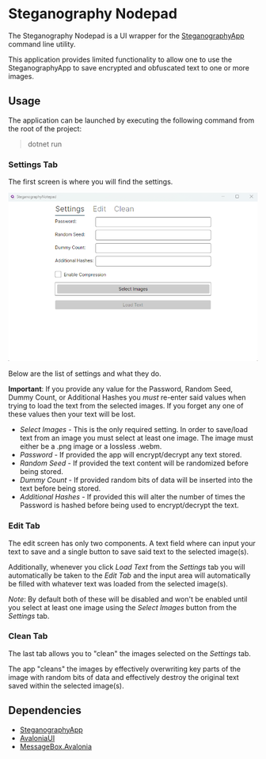 # Steganography Nodepad
The Steganography Nodepad is a UI wrapper for the [SteganographyApp](https://github.com/AndrewEC/SteganographyApp) command line utility.

This application provides limited functionality to allow one to use the SteganographyApp to save encrypted and obfuscated text to one
or more images.

## Usage

The application can be launched by executing the following command from the root of the project:
> dotnet run

### Settings Tab
The first screen is where you will find the settings.

![Steganography Nodepad - Settings](images/settings.png)

Below are the list of settings and what they do.

**Important**: If you provide any value for the Password, Random Seed, Dummy Count, or Additional Hashes you *must* re-enter said values when trying to load the text from the selected images. If you forget any one of these values then your text will be lost.

* *Select Images* - This is the only required setting. In order to save/load text from an image you must select at least one image. The image must either be a .png image or a lossless .webm.
* *Password* - If provided the app will encrypt/decrypt any text stored.
* *Random Seed* - If provided the text content will be randomized before being stored.
* *Dummy Count* - If provided random bits of data will be inserted into the text before being stored.
* *Additional Hashes* - If provided this will alter the number of times the Password is hashed before being used to encrypt/decrypt the text.

### Edit Tab
The edit screen has only two components. A text field where can input your text to save and a single button to save said text to the selected image(s).

Additionally, whenever you click *Load Text* from the *Settings* tab you will automatically be taken to the *Edit Tab* and the input area will automatically be filled with whatever text was loaded from the selected image(s).

*Note*: By default both of these will be disabled and won't be enabled until you select at least one image using the *Select Images* button from the *Settings* tab.

### Clean Tab
The last tab allows you to "clean" the images selected on the *Settings* tab.

The app "cleans" the images by effectively overwriting key parts of the image with random bits of data and effectively destroy the original text saved within the selected image(s).

## Dependencies
* [SteganographyApp](https://github.com/AndrewEC/SteganographyApp)
* [AvaloniaUI](https://github.com/AvaloniaUI/Avalonia)
* [MessageBox.Avalonia](https://github.com/AvaloniaCommunity/MessageBox.Avalonia)
